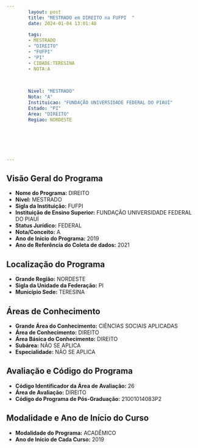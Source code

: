 ```yaml
---
        layout: post
        title: "MESTRADO em DIREITO na FUFPI  "
        date: 2024-01-04 13:01:48
     
        tags:
        - MESTRADO
        - "DIREITO"
        - "FUFPI"
        - "PI"
        - CIDADE:TERESINA
        - NOTA:A
        
       

        Nivel: "MESTRADO"
        Nota: "A"
        Instituicao: "FUNDAÇÃO UNIVERSIDADE FEDERAL DO PIAUÍ"
        Estado: "PI"
        Area: "DIREITO"
        Regiao: NORDESTE
        
        
        
        
        
        
---
```

## Visão Geral do Programa
- **Nome do Programa:** DIREITO
- **Nível:** MESTRADO
- **Sigla da Instituição:** FUFPI
- **Instituição de Ensino Superior:** FUNDAÇÃO UNIVERSIDADE FEDERAL DO PIAUÍ
- **Status Jurídico:** FEDERAL
- **Nota/Conceito:** A
- **Ano de Início do Programa:** 2019
- **Ano de Referência do Coleta de dados:** 2021

## Localização do Programa
- **Grande Região:** NORDESTE
- **Sigla da Unidade da Federação:** PI
- **Município Sede:** TERESINA

## Áreas de Conhecimento
- **Grande Área do Conhecimento:** CIÊNCIAS SOCIAIS APLICADAS
- **Área de Conhecimento:** DIREITO
- **Área Básica do Conhecimento:** DIREITO
- **Subárea:** NÃO SE APLICA
- **Especialidade:** NÃO SE APLICA

## Avaliação e Código do Programa
- **Código Identificador da Área de Avaliação:** 26
- **Área de Avaliação:** DIREITO
- **Código do Programa de Pós-Graduação:** 21001014083P2


## Modalidade e Ano de Início do Curso
- **Modalidade do Programa:** ACADÊMICO
- **Ano de Início de Cada Curso:** 2019
